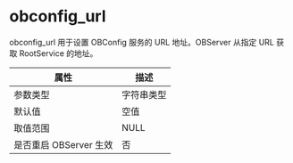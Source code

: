 obconfig_url 
=================================

obconfig_url 用于设置 OBConfig 服务的 URL 地址。OBServer 从指定 URL 获取 RootService 的地址。


|      **属性**      | **描述** |
|------------------|--------|
| 参数类型             | 字符串类型  |
| 默认值              | 空值     |
| 取值范围             | NULL   |
| 是否重启 OBServer 生效 | 否      |




